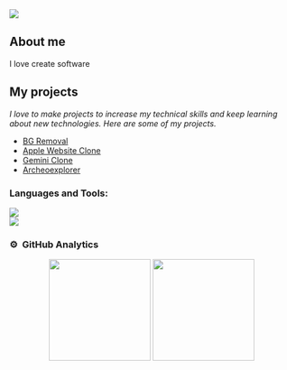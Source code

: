 <div align="center">
<!-- <h1 align="center">Hola, soy <a href="https://aristi.dev">AristiDevs</a> 👋</h1> -->
</div>
<img src="https://i.imgur.com/iPMYT1W.png">

## About me 

I love create software
<br>

## My projects

_I love to make projects to increase my technical skills and keep learning about new technologies. Here are some of my projects._

- [BG Removal](https://prismatic-torrone-638c7c.netlify.app/)
- [Apple Website Clone](https://prismatic-torrone-638c7c.netlify.app/)
- [Gemini Clone](https://gemini-clone-alfredo.netlify.app/)
- [Archeoexplorer](https://archeoexplorer.org)
</div>

<!-- LENGUAJES Y HERRAMIENTAS -->
<h3 align="left">Languages and Tools:</h3>

<img src="https://skillicons.dev/icons?i=py,dart,flutter,html,css,js,react,nodejs,express" /><br>
<img src="https://skillicons.dev/icons?i=vscode,git,github,postman,firebase,vite" /><br>


### ⚙️ &nbsp;GitHub Analytics

<p align="center">
  <img height="180em" src="https://github-readme-stats-eight-theta.vercel.app/api?username=AlphaNumericUser&show_icons=true&theme=algolia&include_all_commits=true&count_private=true"/>
  <img height="180em" src="https://github-readme-stats-eight-theta.vercel.app/api/top-langs/?username=AlphaNumericUser&layout=compact&langs_count=8&theme=algolia"/>
</a>
</p>
